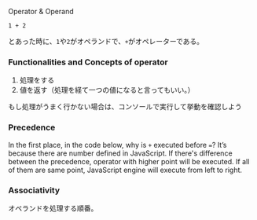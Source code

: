 Operator & Operand

```
1 + 2
```
とあった時に、`1`や`2`がオペランドで、`+`がオペレーターである。

### Functionalities and Concepts of operator
1. 処理をする
2. 値を返す（処理を経て一つの値になると言ってもいい。）

もし処理がうまく行かない場合は、コンソールで実行して挙動を確認しよう

### Precedence

In the first place, in the code below, why is `+` executed before `=`? It’s because there are number defined in JavaScript. If there's difference between the precedence, operator with higher point will be executed. If all of them are same point, JavaScript engine will execute from left to right.

### Associativity

オペランドを処理する順番。

